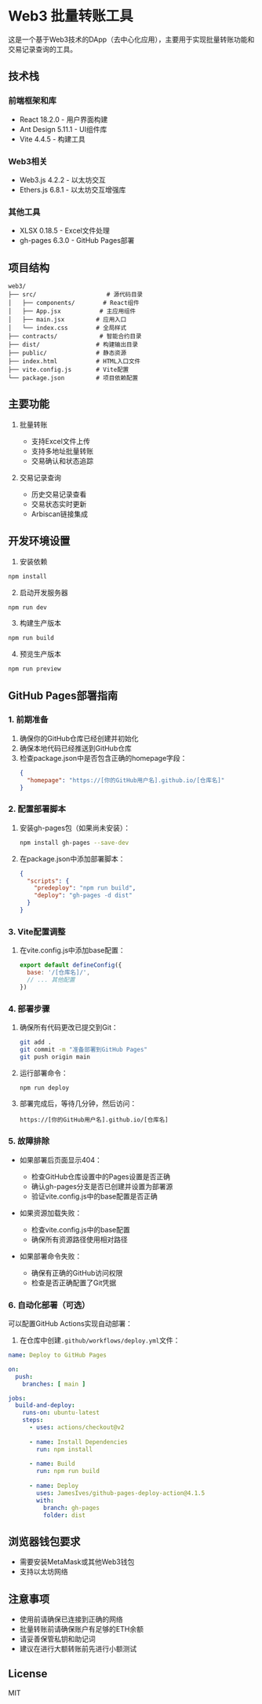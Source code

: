 # Web3 批量转账工具

这是一个基于Web3技术的DApp（去中心化应用），主要用于实现批量转账功能和交易记录查询的工具。

## 技术栈

### 前端框架和库
- React 18.2.0 - 用户界面构建
- Ant Design 5.11.1 - UI组件库
- Vite 4.4.5 - 构建工具

### Web3相关
- Web3.js 4.2.2 - 以太坊交互
- Ethers.js 6.8.1 - 以太坊交互增强库

### 其他工具
- XLSX 0.18.5 - Excel文件处理
- gh-pages 6.3.0 - GitHub Pages部署

## 项目结构

```
web3/
├── src/                    # 源代码目录
│   ├── components/        # React组件
│   ├── App.jsx           # 主应用组件
│   ├── main.jsx         # 应用入口
│   └── index.css        # 全局样式
├── contracts/            # 智能合约目录
├── dist/                # 构建输出目录
├── public/              # 静态资源
├── index.html           # HTML入口文件
├── vite.config.js       # Vite配置
└── package.json         # 项目依赖配置
```

## 主要功能

1. 批量转账
   - 支持Excel文件上传
   - 支持多地址批量转账
   - 交易确认和状态追踪

2. 交易记录查询
   - 历史交易记录查看
   - 交易状态实时更新
   - Arbiscan链接集成

## 开发环境设置

1. 安装依赖
```bash
npm install
```

2. 启动开发服务器
```bash
npm run dev
```

3. 构建生产版本
```bash
npm run build
```

4. 预览生产版本
```bash
npm run preview
```

## GitHub Pages部署指南

### 1. 前期准备

1. 确保你的GitHub仓库已经创建并初始化
2. 确保本地代码已经推送到GitHub仓库
3. 检查package.json中是否包含正确的homepage字段：
   ```json
   {
     "homepage": "https://[你的GitHub用户名].github.io/[仓库名]"
   }
   ```

### 2. 配置部署脚本

1. 安装gh-pages包（如果尚未安装）：
   ```bash
   npm install gh-pages --save-dev
   ```

2. 在package.json中添加部署脚本：
   ```json
   {
     "scripts": {
       "predeploy": "npm run build",
       "deploy": "gh-pages -d dist"
     }
   }
   ```

### 3. Vite配置调整

1. 在vite.config.js中添加base配置：
   ```javascript
   export default defineConfig({
     base: '/[仓库名]/',
     // ... 其他配置
   })
   ```

### 4. 部署步骤

1. 确保所有代码更改已提交到Git：
   ```bash
   git add .
   git commit -m "准备部署到GitHub Pages"
   git push origin main
   ```

2. 运行部署命令：
   ```bash
   npm run deploy
   ```

3. 部署完成后，等待几分钟，然后访问：
   ```
   https://[你的GitHub用户名].github.io/[仓库名]
   ```

### 5. 故障排除

- 如果部署后页面显示404：
  - 检查GitHub仓库设置中的Pages设置是否正确
  - 确认gh-pages分支是否已创建并设置为部署源
  - 验证vite.config.js中的base配置是否正确

- 如果资源加载失败：
  - 检查vite.config.js中的base配置
  - 确保所有资源路径使用相对路径

- 如果部署命令失败：
  - 确保有正确的GitHub访问权限
  - 检查是否正确配置了Git凭据

### 6. 自动化部署（可选）

可以配置GitHub Actions实现自动部署：

1. 在仓库中创建`.github/workflows/deploy.yml`文件：
```yaml
name: Deploy to GitHub Pages

on:
  push:
    branches: [ main ]

jobs:
  build-and-deploy:
    runs-on: ubuntu-latest
    steps:
      - uses: actions/checkout@v2
      
      - name: Install Dependencies
        run: npm install
      
      - name: Build
        run: npm run build
      
      - name: Deploy
        uses: JamesIves/github-pages-deploy-action@4.1.5
        with:
          branch: gh-pages
          folder: dist
```

## 浏览器钱包要求

- 需要安装MetaMask或其他Web3钱包
- 支持以太坊网络

## 注意事项

- 使用前请确保已连接到正确的网络
- 批量转账前请确保账户有足够的ETH余额
- 请妥善保管私钥和助记词
- 建议在进行大额转账前先进行小额测试

## License

MIT 
